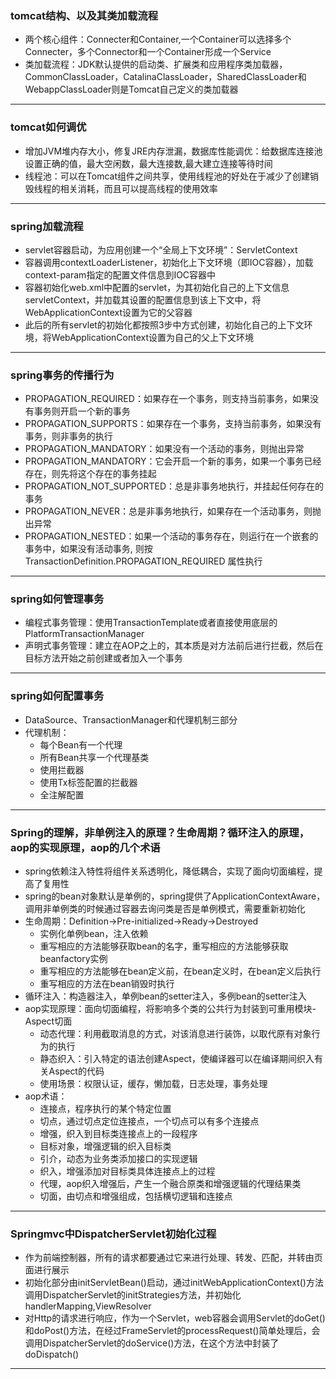 ### tomcat结构、以及其类加载流程
* 两个核心组件：Connecter和Container,一个Container可以选择多个Connecter，多个Connector和一个Container形成一个Service
* 类加载流程：JDK默认提供的启动类、扩展类和应用程序类加载器，CommonClassLoader，CatalinaClassLoader，SharedClassLoader和WebappClassLoader则是Tomcat自己定义的类加载器
***
### tomcat如何调优
* 增加JVM堆内存大小，修复JRE内存泄漏，数据库性能调优：给数据库连接池设置正确的值，最大空闲数，最大连接数,最大建立连接等待时间
* 线程池：可以在Tomcat组件之间共享，使用线程池的好处在于减少了创建销毁线程的相关消耗，而且可以提高线程的使用效率
***
### spring加载流程
* servlet容器启动，为应用创建一个“全局上下文环境”：ServletContext
* 容器调用contextLoaderListener，初始化上下文环境（即IOC容器），加载context-param指定的配置文件信息到IOC容器中
* 容器初始化web.xml中配置的servlet，为其初始化自己的上下文信息servletContext，并加载其设置的配置信息到该上下文中，将WebApplicationContext设置为它的父容器
* 此后的所有servlet的初始化都按照3步中方式创建，初始化自己的上下文环境，将WebApplicationContext设置为自己的父上下文环境
***
### spring事务的传播行为
* PROPAGATION_REQUIRED：如果存在一个事务，则支持当前事务，如果没有事务则开启一个新的事务
* PROPAGATION_SUPPORTS：如果存在一个事务，支持当前事务，如果没有事务，则非事务的执行
* PROPAGATION_MANDATORY：如果没有一个活动的事务，则抛出异常
* PROPAGATION_MANDATORY：它会开启一个新的事务，如果一个事务已经存在，则先将这个存在的事务挂起
* PROPAGATION_NOT_SUPPORTED：总是非事务地执行，并挂起任何存在的事务
* PROPAGATION_NEVER：总是非事务地执行，如果存在一个活动事务，则抛出异常
* PROPAGATION_NESTED：如果一个活动的事务存在，则运行在一个嵌套的事务中，如果没有活动事务, 则按TransactionDefinition.PROPAGATION_REQUIRED 属性执行
***
### spring如何管理事务
* 编程式事务管理：使用TransactionTemplate或者直接使用底层的PlatformTransactionManager
* 声明式事务管理：建立在AOP之上的，其本质是对方法前后进行拦截，然后在目标方法开始之前创建或者加入一个事务
***
### spring如何配置事务
* DataSource、TransactionManager和代理机制三部分
* 代理机制：
    * 每个Bean有一个代理
    * 所有Bean共享一个代理基类
    * 使用拦截器
    * 使用Tx标签配置的拦截器
    * 全注解配置
***
### Spring的理解，非单例注入的原理？生命周期？循环注入的原理，aop的实现原理，aop的几个术语
* spring依赖注入特性将组件关系透明化，降低耦合，实现了面向切面编程，提高了复用性
* spring的bean对象默认是单例的，spring提供了ApplicationContextAware，调用非单例类的时候通过容器去询问类是否是单例模式，需要重新初始化
* 生命周期：Definition->Pre-initialized->Ready->Destroyed
    * 实例化单例bean，注入依赖
    * 重写相应的方法能够获取bean的名字，重写相应的方法能够获取beanfactory实例
    * 重写相应的方法能够在bean定义前，在bean定义时，在bean定义后执行
    * 重写相应的方法在bean销毁时执行
* 循环注入：构造器注入，单例bean的setter注入，多例bean的setter注入
* aop实现原理：面向切面编程，将影响多个类的公共行为封装到可重用模块-Aspect切面
    * 动态代理：利用截取消息的方式，对该消息进行装饰，以取代原有对象行为的执行
    * 静态织入：引入特定的语法创建Aspect，使编译器可以在编译期间织入有关Aspect的代码
    * 使用场景：权限认证，缓存，懒加载，日志处理，事务处理
* aop术语：
    * 连接点，程序执行的某个特定位置
    * 切点，通过切点定位连接点，一个切点可以有多个连接点
    * 增强，织入到目标类连接点上的一段程序
    * 目标对象，增强逻辑的织入目标类
    * 引介，动态为业务类添加接口的实现逻辑
    * 织入，增强添加对目标类具体连接点上的过程
    * 代理，aop织入增强后，产生一个融合原类和增强逻辑的代理结果类
    * 切面，由切点和增强组成，包括横切逻辑和连接点
***
### Springmvc中DispatcherServlet初始化过程
* 作为前端控制器，所有的请求都要通过它来进行处理、转发、匹配，并转由页面进行展示
* 初始化部分由initServletBean()启动，通过initWebApplicationContext()方法调用DispatcherServlet的initStrategies方法，并初始化handlerMapping,ViewResolver
* 对Http的请求进行响应，作为一个Servlet，web容器会调用Servlet的doGet()和doPost()方法，在经过FrameServlet的processRequest()简单处理后，会调用DispatcherServlet的doService()方法，在这个方法中封装了doDispatch()
***
